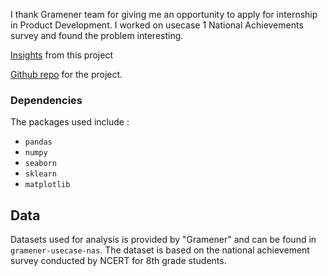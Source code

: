 I thank Gramener team for giving me an opportunity to apply for internship in Product Development.
I worked on usecase 1 National Achievements survey and found the problem interesting. 


[Insights](https://s3.ap-south-1.amazonaws.com/interngramener/webbbb.html)  from this project

[Github repo](https://github.com/venkatakrishnareddymallu/Gramener_Intern) for the project.


### Dependencies
The packages used include :
* `pandas`
* `numpy`
* `seaborn`
* `sklearn`
* `matplotlib`


## Data
Datasets used for analysis is provided by "Gramener" and can be found in `gramener-usecase-nas`. The dataset is based on the national achievement survey conducted by NCERT for 8th grade students.
